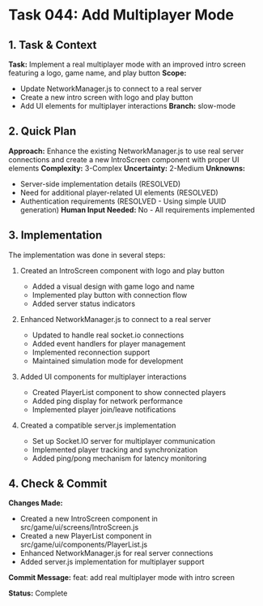 # Task 044: Add Multiplayer Mode

## 1. Task & Context
**Task:** Implement a real multiplayer mode with an improved intro screen featuring a logo, game name, and play button
**Scope:** 
- Update NetworkManager.js to connect to a real server
- Create a new intro screen with logo and play button
- Add UI elements for multiplayer interactions
**Branch:** slow-mode

## 2. Quick Plan
**Approach:** Enhance the existing NetworkManager.js to use real server connections and create a new IntroScreen component with proper UI elements
**Complexity:** 3-Complex
**Uncertainty:** 2-Medium
**Unknowns:** 
- Server-side implementation details (RESOLVED)
- Need for additional player-related UI elements (RESOLVED)
- Authentication requirements (RESOLVED - Using simple UUID generation)
**Human Input Needed:** No - All requirements implemented

## 3. Implementation

The implementation was done in several steps:

1. Created an IntroScreen component with logo and play button
   - Added a visual design with game logo and name
   - Implemented play button with connection flow
   - Added server status indicators

2. Enhanced NetworkManager.js to connect to a real server
   - Updated to handle real socket.io connections
   - Added event handlers for player management
   - Implemented reconnection support
   - Maintained simulation mode for development

3. Added UI components for multiplayer interactions
   - Created PlayerList component to show connected players
   - Added ping display for network performance
   - Implemented player join/leave notifications

4. Created a compatible server.js implementation
   - Set up Socket.IO server for multiplayer communication
   - Implemented player tracking and synchronization
   - Added ping/pong mechanism for latency monitoring

## 4. Check & Commit
**Changes Made:**
- Created a new IntroScreen component in src/game/ui/screens/IntroScreen.js
- Created a new PlayerList component in src/game/ui/components/PlayerList.js
- Enhanced NetworkManager.js for real server connections
- Added server.js implementation for multiplayer support

**Commit Message:** feat: add real multiplayer mode with intro screen

**Status:** Complete
